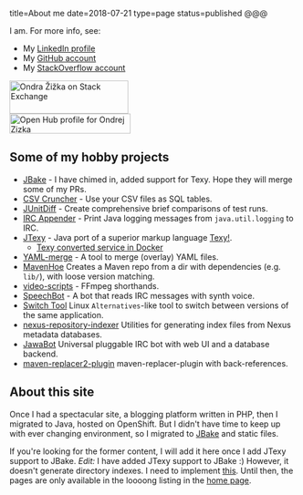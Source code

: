 title=About me
date=2018-07-21
type=page
status=published
@@@

I am. For more info, see:

* My [LinkedIn profile](https://www.linkedin.com/in/ondrazizka/)
* My [GitHub account](https://github.com/OndraZizka/)
* My [StackOverflow account](https://stackexchange.com/users/49078)

<a href="https://stackexchange.com/users/49078"><img src="https://stackexchange.com/users/flair/49078.png" alt="Ondra Žižka on Stack Exchange" title="Ondra Žižka on Stack Exchange" width="208" height="58"></a><br><a target="_blank" href="https://www.openhub.net/accounts/pekarna?ref=sample"><img alt="Open Hub profile for Ondrej Zizka" src="https://www.openhub.net/accounts/pekarna/widgets/account_detailed?format=gif&amp;ref=sample" width="212" height="35" border="0"></a>

## Some of my hobby projects

  * [JBake](http://jbake.org/) - I have chimed in, added support for Texy. Hope they will merge some of my PRs.
  * [CSV Cruncher](https://github.com/OndraZizka/csv-cruncher) - Use your CSV files as SQL tables.
  * [JUnitDiff](https://github.com/OndraZizka/junitdiff) - Create comprehensive brief comparisons of test runs.
  * [IRC Appender](https://github.com/OndraZizka/irc-appender) - Print Java logging messages from `java.util.logging` to IRC.
  * [JTexy](https://github.com/OndraZizka/JTexy) - Java port of a superior markup language [Texy!](http://texy.info/).
    * [Texy converted service in Docker](https://hub.docker.com/r/ondrazizka/texy-service/tags/)
  * [YAML-merge](https://github.com/OndraZizka/yaml-merge) - A tool to merge (overlay) YAML files.
  * [MavenHoe](https://github.com/OndraZizka/MavenHoe) Creates a Maven repo from a dir with dependencies (e.g. `lib/`), with loose version matching.
  * [video-scripts](https://github.com/OndraZizka/video-scripts) - FFmpeg shorthands.
  * [SpeechBot](https://github.com/OndraZizka/SpeechBot) - A bot that reads IRC messages with synth voice.
  * [Switch Tool](https://github.com/OndraZizka/switch-tool) Linux `Alternatives`-like tool to switch between versions of the same application.
  * [nexus-repository-indexer](https://github.com/OndraZizka/nexus-repository-indexer) Utilities for generating index files from Nexus metadata databases.
  * [JawaBot](https://github.com/OndraZizka/jawabot) Universal pluggable IRC bot with web UI and a database backend.
  * [maven-replacer2-plugin](https://github.com/OndraZizka/maven-replacer2-plugin) maven-replacer-plugin with back-references.


## About this site

Once I had a spectacular site, a blogging platform written in PHP, then I migrated to Java, hosted on OpenShift.
But I didn't have time to keep up with ever changing environment, so I migrated to [JBake](https://jbake.org) and static files.

If you're looking for the former content, I will add it here once I add JTexy support to JBake.
*Edit:* I have added JTexy support to JBake :) However, it doesn't generate directory indexes.
I need to implement [this](https://github.com/jbake-org/jbake/issues/497).
Until then, the pages are only available in the loooong listing in the [home page](/).

